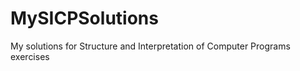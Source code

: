 MySICPSolutions
===============

My solutions for Structure and Interpretation of Computer Programs exercises
